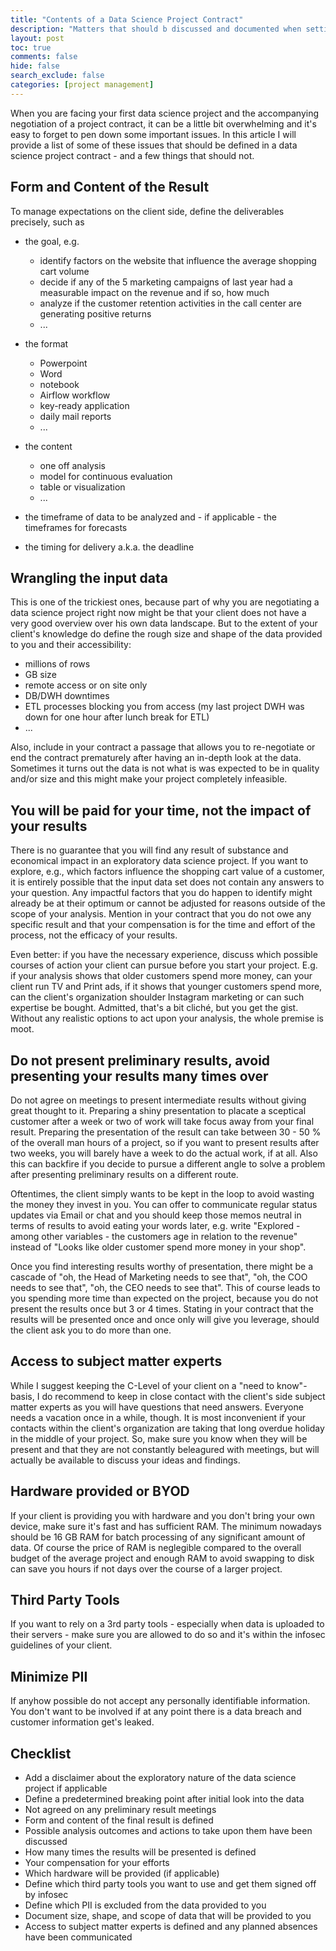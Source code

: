 ```yaml
---
title: "Contents of a Data Science Project Contract"
description: "Matters that should b discussed and documented when setting up a data science project contract."
layout: post
toc: true
comments: false
hide: false
search_exclude: false
categories: [project management]
---
```


When you are facing your first data science project and the accompanying negotiation of a project contract, it can be a little bit overwhelming and it's easy to forget to pen down some important issues.  In this article I will provide a list of some of these issues that should be defined in a data science project contract - and a few things that should not.

## Form and Content of the Result

To manage expectations on the client side, define the deliverables precisely, such as 

- the goal, e.g.
    - identify factors on the website that influence the average shopping cart volume
    - decide if any of the 5 marketing campaigns of last year had a measurable impact on the revenue and if so, how much
    - analyze if the customer retention activities in the call center are generating positive returns
   - ...


- the format 
    - Powerpoint
    - Word
    - notebook
    - Airflow workflow
    - key-ready application
    - daily mail reports
    - ...


- the content
    - one off analysis
    - model for continuous evaluation
    - table or visualization
    - ...


- the timeframe of data to be analyzed and - if applicable - the timeframes for forecasts
    

- the timing for delivery a.k.a. the deadline

## Wrangling the input data

This is one of the trickiest ones, because part of why you are negotiating a data science project right now might be that your client does not have a very good overview over his own data landscape. But to the extent of your client's knowledge do define the rough size and shape of the data provided to you and their accessibility:

- millions of rows
- GB size
- remote access or on site only
- DB/DWH downtimes
- ETL processes blocking you from access (my last project DWH was down for one hour after lunch break for ETL)
- ...

Also, include in your contract a passage that allows you to re-negotiate or end the contract prematurely after having an in-depth look at the data. Sometimes it turns out the data is not what is was expected to be in quality and/or size and this might make your project completely infeasible.

## You will be paid for your time, not the impact of your results

There is no guarantee that you will find any result of substance and economical impact in an exploratory data science project. If you want to explore, e.g.,  which factors influence the shopping cart value of a customer, it is entirely possible that the input data set does not contain any answers to your question. Any impactful factors that you do happen to identify might already be at their optimum or cannot be adjusted for reasons outside of the scope of your analysis. Mention in your contract that you do not owe any specific result and that your compensation is for the time and effort of the process, not the efficacy of your results.

Even better: if you have the necessary experience, discuss which possible courses of action your client can pursue before you start your project. E.g. if your analysis shows that older customers spend more money, can your client run TV and Print ads, if it shows that younger customers spend more, can the client's organization shoulder Instagram marketing or can such expertise be bought. Admitted, that's a bit cliché, but you get the gist. Without any realistic options to act upon your analysis, the whole premise is moot.

## Do not present preliminary results, avoid presenting your results many times over

Do not agree on meetings to present intermediate results without giving great thought to it. Preparing a shiny presentation to placate a sceptical customer after a week or two of work will take focus away from your final result. Preparing the presentation of the result can take between 30 - 50 % of the overall man hours of a project, so if you want to present results after two weeks, you will barely have a week to do the actual work, if at all. Also this can backfire if you decide to pursue a different angle to solve a problem after presenting preliminary results on a different route.

Oftentimes, the client simply wants to be kept in the loop to avoid wasting the money they invest in you. You can offer to communicate regular status updates via Email or chat and you should keep those memos neutral in terms of results to avoid eating your words later, e.g. write "Explored - among other variables - the customers age in relation to the revenue" instead of "Looks like older customer spend more money in your shop".


Once you find interesting results worthy of presentation, there might be a cascade of "oh, the Head of Marketing needs to see that", "oh, the COO needs to see that", "oh, the CEO needs to see that". This of course leads to you spending more time than expected on the project, because you do not present the results once but 3 or 4 times. Stating in your contract that the results will be presented once and once only will give you leverage, should the client ask you to do more than one. 

## Access to subject matter experts

While I suggest keeping the C-Level of your client on a "need to know"-basis, I do recommend to keep in close contact with the client's side subject matter experts as you will have questions that need answers. Everyone needs a vacation once in a while, though. It is most inconvenient if your contacts within the client's organization are taking that long overdue holiday in the middle of your project. So, make sure you know when they will be present and that they are not constantly beleagured with meetings, but will actually be available to discuss your ideas and findings.

## Hardware provided or BYOD

If your client is providing you with hardware and you don't bring your own device, make sure it's fast and has sufficient RAM. The minimum nowadays should be 16 GB RAM for batch processing of any significant amount of data. Of course the price of RAM is neglegible compared to the overall budget of the average project and enough RAM to avoid swapping to disk can save you hours if not days over the course of a larger project.

## Third Party Tools

If you want to rely on a 3rd party tools - especially when data is uploaded to their servers - make sure you are allowed to do so and it's within the infosec guidelines of your client.

## Minimize PII

If anyhow possible do not accept any personally identifiable information. You don't want to be involved if at any point there is a data breach and customer information get's leaked. 


## Checklist

- Add a disclaimer about the exploratory nature of the data science project if applicable
- Define a predetermined breaking point after initial look into the data 
- Not agreed on any preliminary result meetings
- Form and content of the final result is defined
- Possible analysis outcomes and actions to take upon them have been discussed 
- How many times the results will be presented is defined 
- Your compensation for your efforts
- Which hardware will be provided (if applicable)
- Define which third party tools you want to use and get them signed off by infosec
- Define which PII is excluded from the data provided to you
- Document size, shape, and scope of data that will be provided to you
- Access to subject matter experts is defined and any planned absences have been communicated
